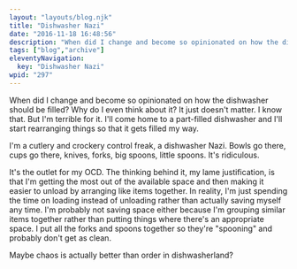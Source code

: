 ```yaml
---
layout: "layouts/blog.njk"
title: "Dishwasher Nazi"
date: "2016-11-18 16:48:56"
description: "When did I change and become so opinionated on how the dishwasher should be filled? Why do I even think about it? It just doesn't matter"
tags: ["blog","archive"]
eleventyNavigation:
  key: "Dishwasher Nazi"
wpid: "297"
---
```

When did I change and become so opinionated on how the dishwasher should be filled? Why do I even think about it? It just doesn't matter. I know that. But I'm terrible for it. I'll come home to a part-filled dishwasher and I'll start rearranging things so that it gets filled my way.

I'm a cutlery and crockery control freak, a dishwasher Nazi. Bowls go there, cups go there, knives, forks, big spoons, little spoons. It's ridiculous.

It's the outlet for my OCD. The thinking behind it, my lame justification, is that I'm getting the most out of the available space and then making it easier to unload by arranging like items together. In reality, I'm just spending the time on loading instead of unloading rather than actually saving myself any time. I'm probably not saving space either because I'm grouping similar items together rather than putting things where there's an appropriate space. I put all the forks and spoons together so they're "spooning" and probably don't get as clean.

Maybe chaos is actually better than order in dishwasherland?

&nbsp;